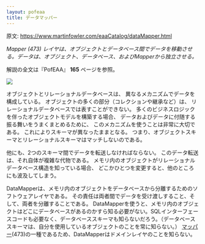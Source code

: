 ```yaml
---
layout: pofeaa
title: データマッパー
---
```


原文: <https://www.martinfowler.com/eaaCatalog/dataMapper.html>

*Mapper (473) レイヤは、オブジェクトとデータベース間でデータを移動させる。データは、オブジェクト、データベース、およびMapperから独立させる。*

解説の全文は『PofEAA』 **165** ページを参照。

![](https://www.martinfowler.com/eaaCatalog/databaseMapperSketch.gif)

オブジェクトとリレーショナルデータベースは、
異なるメカニズムでデータを構成している。
オブジェクトの多くの部分（コレクションや継承など）は、
リレーショナルデータベースでは表すことができない。
多くのビジネスロジックを伴ったオブジェクトモデルを構築する場合、
データおよびデータに付随する振る舞いをうまくまとめるために、
このメカニズムを使うことは非常に大切である。
これによりスキーマが異なったままとなる。
つまり、オブジェクトスキーマとリレーショナルスキーマはマッチしないのである。

他にも、2つのスキーマ間でデータを転送しなければならない。
このデータ転送は、それ自体が複雑な代物である。
メモリ内のオブジェクトがリレーショナルデータベース構造を知っている場合、
どこかひとつを変更すると、他のところにも波及してしまう。

DataMapperは、メモリ内のオブジェクトをデータベースから分離するためのソフトウェアレイヤである。
その責任は両者間でデータを受け渡しすること、そして、両者を分離することである。
DataMapperを使うと、メモリ内のオブジェクトはどこにデータベースがあるのかすら知る必要がない。SQLインターフェースコードも必要なく、データベーススキーマも知らないだろう。（データベーススキーマは、自分を使用しているオブジェクトのことを常に知らない。）
[マッパー](Mapper)(473)の一種であるため、DataMapperはドメインレイヤのことを知らない。
